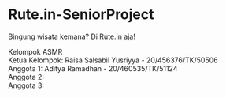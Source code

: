 # Rute.in-SeniorProject
Bingung wisata kemana? Di Rute.in aja!

Kelompok ASMR 
<br> Ketua Kelompok: Raisa Salsabil Yusriyya - 20/456376/TK/50506
<br> Anggota 1: Aditya Ramadhan - 20/460535/TK/51124
<br> Anggota 2: 
<br> Anggota 3: 
